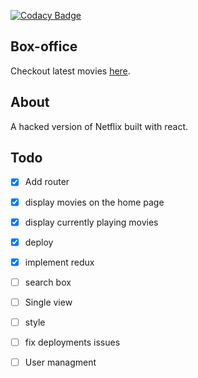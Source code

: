 [![Codacy Badge](https://api.codacy.com/project/badge/Grade/08252b8d6eac459fbd41eb55c5637d88)](https://app.codacy.com/manual/leanny01/box-office?utm_source=github.com&utm_medium=referral&utm_content=leanny01/box-office&utm_campaign=Badge_Grade_Dashboard)

## Box-office

Checkout latest movies [here](https://box-office-027.herokuapp.com/).

## About

A hacked version of Netflix built with react.

## Todo

- [X] Add router
- [x] display movies on the home page
- [x] display currently playing movies
- [X] deploy
- [X] implement redux
- [ ] search box
- [ ] Single view
- [ ] style
- [ ] fix deployments issues
- [ ] User managment

